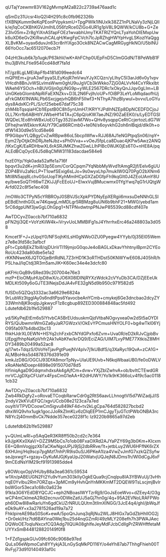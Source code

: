 qUTajYzewmr83V162gMvmpM2aB22c2739a476aad1c

qSmDz31Ucsr4loQ2I4H291c8c0fb962326b
t1XBNjKumm9eKqPEonPVpyksmU+TpgPWIk1INUxIk38ZZ1nPLNaVy3zNjLQIlk/ej1qCoCKBhKGVJmIhlL056fzRce0ZIGo4UR1g1pV8L9QWW/kCU8b+G+ZeZ3Iv05m+Zr8gYiXnASfapFOEz1wvabhUmyTKATRlZYQnLTyaYohDIEMxpUwk6uXD6eGv2KiRwuhCALqH/KwgFpCVch7lcJpRZhgHWYpHvgLSKozlYaQggXLBvKM+oyax6duvJn63cr8nYiXgo3Ock8NZACwCagMRGygHkNO/U5bINU66YoOcc7ac6512070ecb7f

04zHt3kub6k7p1ugk/P63khV/wK+AhFChp0UEpFnD5CImGGdN/T8PeWbB1Fthu3jBVhLFtie9540cd48df7fa1d

hT/gz8LgLMEIApFfb4181d099eedc64
mQPltEm+jjruA3wFpyaSLEyKojR7mVwuYJyXCQzn/yLIhyC5I3arJd6v0y1vpvVHcdh8BnJvWSLvlmsWwm0ghU9uJgVCb3kWkko7ZjG0ALVvN4CxYRkxlbtWAeh6YSOch+hBUVGIjn0gUNG9p+yWLE2567DRc1xOkyQnJJqv0gLIm+LBUnGKebGIombNpRiFaEXNZkv+D3L2N6Fvjlh/oUP+fOiBP3LeYLoMIqdaofhUjaFrkGMXl1NWALPb6SxcjgejvhQB6hF5Ilwf3+NThyA7lhzBlywul+bvvv/LoGYudys8AdxKCrPL/S/cf25ebe67daf75c38
zhM4bTqsqiaHCb1IEpstB0C8h5ynUmH7/KRYYJPdlhNZEp8DpNCEDFDCjoJ0LL7Krrfb6ABHtlYJWbeHf14TA+jC6pQ/oKW7aeJNZ/90ZaEEK0/s/LyEDTGSlWQDeL1Eo8fnWBxUoEOTgy352l/avM7Wo+QHv8ysqppCeRtCcjertozLdG7WDFhejhwWEkknrKAUY79Cal66RCmb0+te0N/s6oyvkhG2oh6nlBqjd/dIk0h+odfW1430d9e51cd58e66
fP9GibpvYLQBgyCvZwRBpw86oL5bcpIWfw+RJJ68AJ1eNGPtpqSn06/npY+Eym27pOtjkOhDRjJteNJbz+sPh0Vva++vOeJ5fpLca8Duac4jKPw5Awz2ANQ/tKxCgK/EaRDHbwXL6rASRJMKZhwZGwLLlhPIBc0WJK0jEs6T0+nHE8A/pqALEdBCqOycE6J5d8qCMW31183dacdae584e6

fxzE0Yp/Yqk0ada52affe1a716f
bpqvt3u2dK+jmRi33p5Eom/CorQCpqm7YqNbbMyWvd1tAmgR2jf/Eelv6gUUZOP4BVu2aNcLP+T1owfSExig6sLJo+9s0wyxLhp7mukIW0Q70PgO2bXNm6MtI8N5ajq8Lchv0SoUopTlKyhMmlHCpGXZaDGfpFh9kqGIt0J4ZEoUAmY8Uey/bweSoQTHl6wTZKiJJjFcEEoUJ+ElwxVujBMucwmx01YgYwq7qG1rUQtgWArfd022c8f5e1ec408

/mOWo3CTPyN5cYRBROyJ0SBVJScXpkPYDNyEpXERgii6mxsuDeNNhGLSIpEBdEhnthG0Lw74KqwgLmMDLgr5RBMzg8uUN6b9bhF21+MW0/yebd1am5rC6dgpUNf3jwGgLOhGpg1+NTPNvdwtnpPNJwP85539cd88cdf407e

AwTDCyvZ0accb7bf710a6832
pFN2tji3QE+VoYzKilW4k+iVryvUoLMMBlFg1sJ4YhrrhxErc46a248803a3d058

Kmcet1F+J+zUpqY0/NFSojhKtLsH0gNWoOZU0Pyegw4YYyb/0j35El05Wemz7e8e3fd58c3afbcf
pFt+Cpb8jEkZ1bi8/qjDUnVTI19jmjoG0qoJe4oBAGLxDkavYhhtnyiBpm2CYEoRoUc423da80dbe5e1a2
rKKNNweX6JQTOGjeBrtRdNL7Z3rHD1K3oRTHDst50KNWYwE608J405hR/hP5LhaJ/lqCtdj3R3m5amJIK+K60ec34e4e3dcfc80

pKFHcGqB9vSRed39c207004e76e3
mzP+EloOMjuHUpD8wX/cJO6X08lDINjRYXzWdck2cVYuDb3CA/DZjEEeUkMDLKt509y6oGJTE3INejsDdJA4vFE32gN5d9b950c971f582d5

fUSDo5QZQq3332ac3a6629e6824a
9rLubWz3tggIAy0s6ndltPps6YavocbeAnYCmb+cmykej6Ge3dncbao2dcyZY33Wmh8jK9oqIpJgkwycF1z8cgbup89ZED300884848ac5fd492
Ldutefdb62b1fe529887

yd/5KyPejEtEm6s5lYtvbCA5BrEUdsuskmQjdVtbaNOgvyxea0w2dSt5aOYDIRYS/QiJbwmnWmGZa6yJaR7GWzxV/OkEvYPCmusHNYOLF0+bg4wTkl06YjO95fa097b4dbd2bc13
fhkHJdrXL0EWN+HSYq2chFzxbCNYdGPxfo6Zvm+Uva0R/eD2kRJvCjpbBvUEpgjfhhpNaKpVhfr2Ak1vAbKfw/krDQ9/EciZAG/UIM7LvyPME77XtkisZ8MHDY3489b20499a52ac8
qj17wt+TdqzS/0VoYeTjavPgtPuejNV4plv7j1kUBdfS/q3XaRyc19QvA+zCA1G+ALMBoHks5d4878376d391e09
kmkJzD8G/OGCIJ93DfA8morTpNy+UIaUE9Uvb+N6kqWbaaUB0/fe0oDWLVxRoANeNDoepr4898e0915070d78d5
hYiniqAgaD9GdqmxhdxsAk4gAjfCm+dvw+YXjZbIZwhvA+ob/bvItCTEwdGRmrVCJgDXpCFUaYx4FpsCmG1eAA+R2dHUWY/Yo1k9rK366oLv4f9c5ac01181cb32

AwTDCyvZ0accb7bf710a6832
Zwb4RkDgfy2+oRovaETCoqbRarwCdr0g2RtS6aavLLhnogtVl5d7WiZadjJ/IS2ndyV2kKVuEFQC/xgvUCcb08e2123ca7a7ed
ouyItiVTPVDCoowCm5igvu849kF4d+tv2kLgCpa764d582827bcbd2
dhxWiQ9vhx1ugk1gocJJoRkZImKLv6zDlqEEP1mCJgyTjuGTctPWbONBA3rcN8Yc2j40mmBvCk7Ndde357ece0228f1c
lz9220b9865a97d2eb

Ldutefdb62b1fe529887

y+QUmLwRl+p5AqQeR3KR8ff50b2cd2c7e364
k9JjpKKx0XaV/+DZZ9M5bCs7o1ob08FxaOXRd2AJYaPZY69g3b0Km+KIcxmE6+Q8mVogjgzXbTaCKwNgoUPjJ9jSj2dbRRve/1t+jetbLuy2WU6HFfNK6rZX6XHUmj/Hq9scp7pgMzf7nhP/R9is0uS/J6PKeA1Iza4VwZvJmfG7xzkQZSyfwseJpxwgY+rgzay+DyKuMJGjKyaUpJ20WatvjUQJejN8JDms1h/Wl0dCgJ6xF9mCEdNsYlM29cf91913985dde4

y8OWcqxOpjVHUby88a3ea6361c59534
w1Xn/pABEUGN2Ft2Yu9vYum303kIIyOgkEQua9cjCnqlpu8IA3YBWuUj/3vHhnqE0YvIbu2Rm7ORZqs+3pMCm9yHvhQnYnMKKmMT2DQEW9TsLscjmjBvIrbsWGor53eca1c68c0a623e
91kIa3G6YEdDBYQCJC+eph2NBoasIWYTzrRjj9/GoJsEoeWvo+dZEey4/O3gwCP4mCklmeA2Rd2ecnuv0DWeZatUJ5aGj7hn0g/4q+95A2EVNoLRAFPWoph60Dw8l8wRarluYn6gdCkUZrNRULQUtm3tllmXINGG/3JcE4q4/ghI/jbWqJfeDk9uAY+x3a2781526ad19a7a72
FhkIpireAE98aS0SoK+ewA/5poQnJunq3qRjNu2WLJ8HlGx7aGdZbHhllOG2j+Dr0ekl/Hz7td6BAYina0Wej1bu25d4nqGZmR/49zMLY208efh7h3PWAJAecDQWoOE7oqluNxcxfCQ3Adg7llQUA08ghlfeJeyMdFJcbCdllgPrZRWHftfetaMUYYxSmB448128820149f0f8

1+FZd1gspkGUv09fc606c9068e97ed
QuLs06eWpmoCah8YYykjA3LnGySqMkPD116Y/o4eYh87ab7ThhgFhieh00TRvFyj73d910140493af0c
